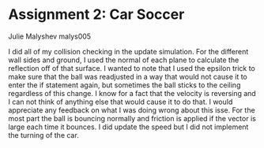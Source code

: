 # Assignment 2: Car Soccer
Julie Malyshev
malys005

I did all of my collision checking in the update simulation. For the different wall sides and ground, I used the normal
of each plane to calculate the reflection off of that surface. I wanted to note that I used the epsilon trick to make sure 
that the ball was readjusted in a way that would not cause it to enter the if statement again, but sometimes the ball
sticks to the ceiling regardless of this change. I know for a fact that the velocity is reversing and I can not think 
of anything else that would cause it to do that. I would appreciate any feedback on what I was doing wrong about this
isse. For the most part the ball is bouncing normally and friction is applied if the vector is large each time it bounces.
I did update the speed but I did not implement the turning of the car. 

